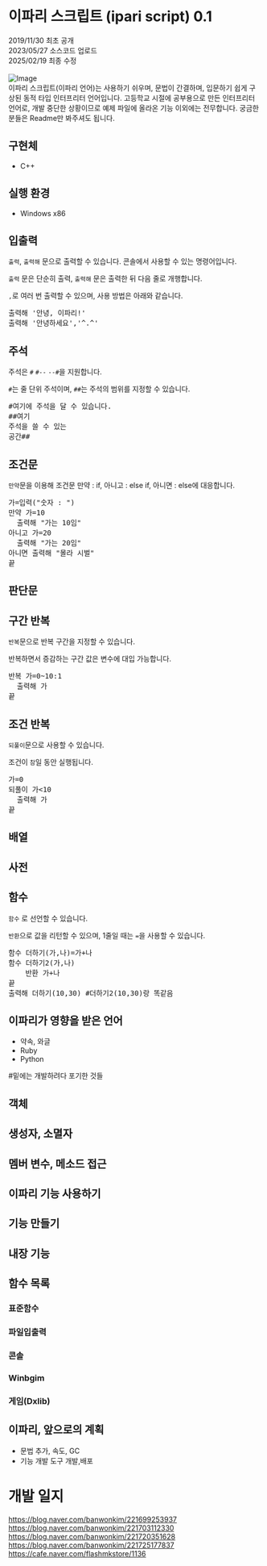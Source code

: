 # 이파리 스크립트 (ipari script) 0.1

2019/11/30 최초 공개<br>
2023/05/27 소스코드 업로드<br>
2025/02/19 최종 수정<br><br>
![Image](https://github.com/user-attachments/assets/9376f1e2-51f4-46aa-bc27-7a73cbb29fbd)
<br>
이파리 스크립트(이파리 언어)는 사용하기 쉬우며, 문법이 간결하며, 입문하기 쉽게 구상된 동적 타입 인터프리터 언어입니다.
고등학교 시절에 공부용으로 만든 인터프리터 언어로, 개발 중단한 상황이므로 예제 파일에 올라온 기능 이외에는 전무합니다. 궁금한 분들은 Readme만 봐주셔도 됩니다.

## 구현체
* C++

## 실행 환경
* Windows x86

## 입출력
`출력`, `출력해` 문으로 출력할 수 있습니다. 콘솔에서 사용할 수 있는 명령어입니다.

`출력` 문은 단순히 출력, `출력해` 문은 출력한 뒤 다음 줄로 개행합니다. 

`,`로 여러 번 출력할 수 있으며, 사용 방법은 아래와 같습니다.
<pre>
출력해 '안녕, 이파리!'
출력해 '안녕하세요','^.^'
</pre>

## 주석
주석은 `#` `#--` `--#`을 지원합니다.

`#`는 줄 단위 주석이며, `##`는 주석의 범위를 지정할 수 있습니다.
<pre>
#여기에 주석을 달 수 있습니다.
##여기
주석을 쓸 수 있는
공간##
</pre>

## 조건문
`만약`문을 이용해 조건문
만약 : if, 아니고 : else if, 아니면 : else에 대응합니다.
<pre>
가=입력("숫자 : ")
만약 가=10
  출력해 "가는 10임"
아니고 가=20
  출력해 "가는 20임"
아니면 출력해 "몰라 시벌"
끝
</pre>
## 판단문
## 구간 반복
`반복`문으로 반복 구간을 지정할 수 있습니다.

반복하면서 증감하는 구간 값은 변수에 대입 가능합니다.

<pre>
반복 가=0~10:1
  출력해 가
끝
</pre>
## 조건 반복
`되풀이`문으로 사용할 수 있습니다. 

조건이 `참`일 동안 실행됩니다.
<pre>
가=0
되풀이 가<10
  출력해 가
끝
</pre>

## 배열
## 사전
## 함수
`함수` 로 선언할 수 있습니다. 

`반환`으로 값을 리턴할 수 있으며, 1줄일 때는 `=`을 사용할 수 있습니다.

<pre>
함수 더하기(가,나)=가+나
함수 더하기2(가,나)
    반환 가+나
끝
출력해 더하기(10,30) #더하기2(10,30)랑 똑같음
</pre>

## 이파리가 영향을 받은 언어
* 약속, 와글
* Ruby
* Python

  
#밑에는 개발하려다 포기한 것들
## 객체
## 생성자, 소멸자
## 멤버 변수, 메소드 접근
## 이파리 기능 사용하기
## 기능 만들기
## 내장 기능
## 함수 목록
### 표준함수
### 파일입출력
### 콘솔
### Winbgim
### 게임(Dxlib)

## 이파리, 앞으로의 계획
* 문법 추가, 속도, GC
* 기능 개발 도구 개발,배포

# 개발 일지
https://blog.naver.com/banwonkim/221699253937<br>
https://blog.naver.com/banwonkim/221703112330<br>
https://blog.naver.com/banwonkim/221720351628<br>
https://blog.naver.com/banwonkim/221725177837<br>
https://cafe.naver.com/flashmkstore/1136<br>
